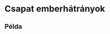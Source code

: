# Csapat emberhátrányok

## Példa

<ClientOnly>
  <mjsz-vbr-team-penalty-killing
    locale="hu"
    championship-id="2051"
    division="Alapszakasz" 
  />
</ClientOnly>
